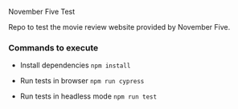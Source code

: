 November Five Test

Repo to test the movie review website provided by November Five.

### Commands to execute

- Install dependencies
  `npm install`

- Run tests in browser
  `npm run cypress`

- Run tests in headless mode
  `npm run test`
